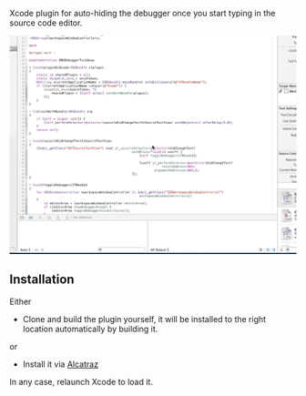 Xcode plugin for auto-hiding the debugger once you start typing in the source code editor.

![](plugin.gif)

## Installation

Either 

- Clone and build the plugin yourself, it will be installed to the right location automatically by building it.

or

- Install it via [Alcatraz](http://alcatraz.io/)

In any case, relaunch Xcode to load it.
